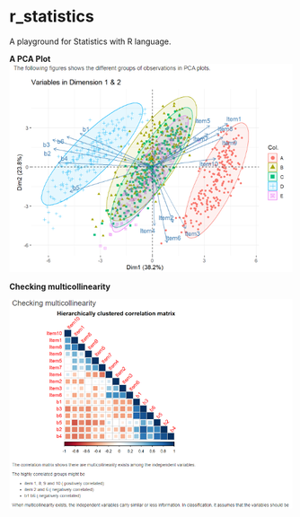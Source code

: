 # r_statistics
A playground for Statistics with R language.

**A PCA Plot**
![A PCA plot](sample_results/PCA_plot.png)


**Checking multicollinearity**

![A PCA plot](sample_results/checking_multicollinearity.png)
